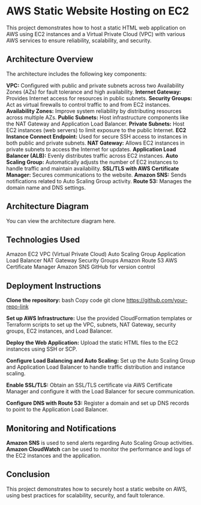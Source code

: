 # AWS Static Website Hosting on EC2
This project demonstrates how to host a static HTML web application on AWS using EC2 instances and a Virtual Private Cloud (VPC) with various AWS services to ensure reliability, scalability, and security.

## Architecture Overview
The architecture includes the following key components:

**VPC:** Configured with public and private subnets across two Availability Zones (AZs) for fault tolerance and high availability.
**Internet Gateway:**  Provides Internet access for resources in public subnets.
**Security Groups:**  Act as virtual firewalls to control traffic to and from EC2 instances.
**Availability Zones:**  Improve system reliability by distributing resources across multiple AZs.
**Public Subnets:**  Host infrastructure components like the NAT Gateway and Application Load Balancer.
**Private Subnets:**  Host EC2 instances (web servers) to limit exposure to the public Internet.
**EC2 Instance Connect Endpoint:** Used for secure SSH access to instances in both public and private subnets.
**NAT Gateway:** Allows EC2 instances in private subnets to access the Internet for updates.
**Application Load Balancer (ALB):** Evenly distributes traffic across EC2 instances.
**Auto Scaling Group:** Automatically adjusts the number of EC2 instances to handle traffic and maintain availability.
**SSL/TLS with AWS Certificate Manager:** Secures communications to the website.
**Amazon SNS:** Sends notifications related to Auto Scaling Group activity.
**Route 53:** Manages the domain name and DNS settings.

## Architecture Diagram
You can view the architecture diagram here.

## Technologies Used
Amazon EC2
VPC (Virtual Private Cloud)
Auto Scaling Group
Application Load Balancer
NAT Gateway
Security Groups
Amazon Route 53
AWS Certificate Manager
Amazon SNS
GitHub for version control


## Deployment Instructions
**Clone the repository:**
bash
Copy code
git clone https://github.com/your-repo-link

**Set up AWS Infrastructure:** Use the provided CloudFormation templates or Terraform scripts to set up the VPC, subnets, NAT Gateway, security groups, EC2 instances, and Load Balancer.

**Deploy the Web Application:** Upload the static HTML files to the EC2 instances using SSH or SCP.

**Configure Load Balancing and Auto Scaling:** Set up the Auto Scaling Group and Application Load Balancer to handle traffic distribution and instance scaling.

**Enable SSL/TLS:** Obtain an SSL/TLS certificate via AWS Certificate Manager and configure it with the Load Balancer for secure communication.

**Configure DNS with Route 53:** Register a domain and set up DNS records to point to the Application Load Balancer.

## Monitoring and Notifications

**Amazon SNS** is used to send alerts regarding Auto Scaling Group activities.
**Amazon CloudWatch** can be used to monitor the performance and logs of the EC2 instances and the application.

## Conclusion

This project demonstrates how to securely host a static website on AWS, using best practices for scalability, security, and fault tolerance.
